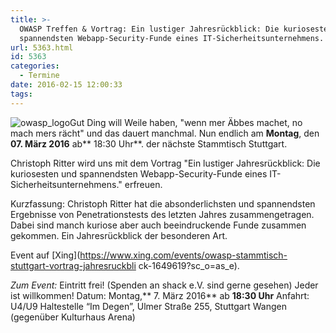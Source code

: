```yaml
---
title: >-
  OWASP Treffen & Vortrag: Ein lustiger Jahresrückblick: Die kuriosesten und
  spannendsten Webapp-Security-Funde eines IT-Sicherheitsunternehmens.
url: 5363.html
id: 5363
categories:
  - Termine
date: 2016-02-15 12:00:33
tags:
---
```


![owasp_logo](https://blog.shackspace.de/wp-content/uploads/2014/04/owasp_logo-150x150.png)Gut Ding will Weile haben, "wenn mer Äbbes machet, no mach mers rächt" und das dauert manchmal. Nun endlich am **Montag**, den **07\. März 2016** ab** 18:30 Uhr**. der nächste Stammtisch Stuttgart.

Christoph Ritter wird uns mit dem Vortrag "Ein lustiger Jahresrückblick: Die kuriosesten und spannendsten Webapp-Security-Funde eines IT-Sicherheitsunternehmens." erfreuen.

Kurzfassung: Christoph Ritter hat die absonderlichsten und spannendsten Ergebnisse von Penetrationstests des letzten Jahres zusammengetragen. Dabei sind manch kuriose aber auch beeindruckende Funde zusammen gekommen. Ein Jahresrückblick der besonderen Art.

Event auf [Xing](https://www.xing.com/events/owasp-stammtisch-stuttgart-vortrag-jahresruckbli ck-1649619?sc_o=as_e).

_Zum Event:_
Eintritt frei! (Spenden an shack e.V. sind gerne gesehen) Jeder ist willkommen!
Datum: Montag,** 7\. März 2016** ab **18:30 Uhr**
Anfahrt: U4/U9 Haltestelle “Im Degen”, Ulmer Straße 255, Stuttgart Wangen (gegenüber Kulturhaus Arena)